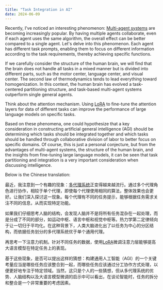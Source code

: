 ```yaml
---
title: "Task Integration in AI"
date: 2024-06-09
---
```

Recently, I've noticed an interesting phenomenon: [Multi-agent systems](https://www.crewai.com/) are becoming increasingly popular. By having multiple agents collaborate, even if each agent uses the same algorithm, the overall effect can be better compared to a single agent. Let's delve into this phenomenon. Each agent has different task prompts, enabling them to focus on different information according to the task requirements, thereby achieving specific functions.

If we carefully consider the structure of the human brain, we will find that the brain does not handle all tasks in a mixed manner but is divided into different parts, such as the motor center, language center, and visual center. The second law of thermodynamics tends to lead everything toward homogenization. In this context, the human brain has evolved a task-centered partitioning structure, and task-based multi-agent systems outperform single general agents.

Think about the attention mechanism. Using [LoRA](https://arxiv.org/abs/2106.09685) to fine-tune the attention layers for data of different tasks can improve the performance of large language models on specific tasks.

Based on these phenomena, one could hypothesize that a key consideration in constructing artificial general intelligence (AGI) should be determining which tasks should be integrated together and which tasks should be handled through collaborative division of labor to better focus on specific domains. Of course, this is just a personal conjecture, but from the advantages of multi-agent systems, the structure of the human brain, and the insights from fine-tuning large language models, it can be seen that task partitioning and integration is a very important consideration when discussing intelligence.

Below is the Chinese translation:

最近，我注意到一个有趣的现象：[多代理系统](https://www.crewai.com/)正变得越来越流行。通过多个代理角色进行协作，相较于单个代理，即使每个代理使用相同的算法，整体效果也会更好。让我们深入探讨这一现象。每个代理有不同的任务提示，能够根据任务需求关注不同的信息，从而实现特定功能。

如果我们仔细思考人脑的结构，会发现人脑并不是将所有任务混杂在一起处理，而是分成了不同的部分，如运动中枢、语言中枢和视觉中枢等。热力学第二定律倾向于让一切归于平均化。在这种背景下，人类大脑进化出了以任务为中心的分区结构，而依据任务划分的多代理系统优于单个通用代理。

再思考一下注意力机制。针对不同任务的数据，使用[LoRA](https://arxiv.org/abs/2106.09685)微调注意力层能够提高大语言模型在特定任务上的表现。

基于这些现象，是否可以提出这样的猜想：构建通用人工智能（AGI）的一个关键考量应当是哪些任务应该整合到一起，而哪些任务应该通过分工协作方式处理，以便更好地专注于特定领域。当然，这只是个人的一些猜想，但从多代理系统的优势、人脑结构以及大语言模型微调的启示中可以看出，在谈论智能时，任务的拆分和整合是一个非常重要的考虑因素。
